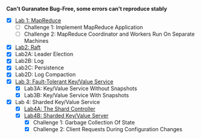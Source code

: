 
**Can't Guranatee Bug-Free, some errors can't reproduce stably**

- [x] [Lab 1: MapReduce](https://github.com/suisbuds/shardRaft/blob/main/img/Lab1.png)
  - [ ] Challenge 1: Implement MapReduce Application
  - [ ] Challenge 2: MapReduce Coordinator and Workers Run On Separate Machines
- [x]  [Lab2: Raft](https://github.com/suisbuds/shardRaft/blob/main/img/Lab2.png)
  - [x] Lab2A: Leader Election
  - [x] Lab2B: Log
  - [x] Lab2C: Persistence
  - [x] Lab2D: Log Compaction
- [x] [Lab 3: Fault-Tolerant Key/Value Service](https://github.com/suisbuds/shardRaft/blob/main/img/Lab3.png)
  - [x] Lab3A: Key/Value Service Without Snapshots
  - [x] Lab3B: Key/Value Service With Snapshots 
- [x] Lab 4: Sharded Key/Value Service 
  - [x] [Lab4A: The Shard Controller](https://github.com/suisbuds/shardRaft/blob/main/img/Lab4A.png)
  - [x] [Lab4B: Sharded Key/Value Server](https://github.com/suisbuds/shardRaft/blob/main/img/Lab4B.png)
    - [x] Challenge 1: Garbage Collection Of State
    - [x] Challenge 2: Client Requests During Configuration Changes
